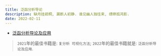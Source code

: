 ```yaml
---
title: 泛函分析导论
description: 缺月挂疏桐, 漏断人初静. 谁见幽人独往来, 缥缈孤鸿影.
date: 2022-02-11
---
```


- [泛函分析导论及应用](https://book.douban.com/subject/35941956/)

> `2021`年的最佳书籍是: `复分析 可视化方法`;
> `2022`年的最佳书籍就是: `泛函分析导论及应用`.
